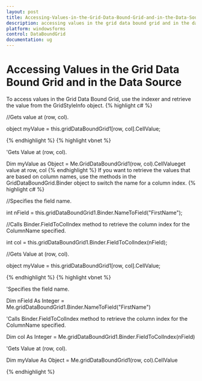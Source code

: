 ```yaml
---
layout: post
title: Accessing-Values-in-the-Grid-Data-Bound-Grid-and-in-the-Data-Source
description: accessing values in the grid data bound grid and in the data source
platform: windowsforms
control: DataBoundGrid
documentation: ug
---
```


# Accessing Values in the Grid Data Bound Grid and in the Data Source

To access values in the Grid Data Bound Grid, use the indexer and retrieve the value from the GridStyleInfo object. 
{% highlight c# %}




//Gets value at (row, col).

object myValue = this.gridDataBoundGrid1[row, col].CellValue; 

{% endhighlight  %}
{% highlight vbnet %}




'Gets Value at (row, col).

Dim myValue as Object = Me.GridDataBoundGrid1(row, col).CellValueget value at row, col
{% endhighlight  %}
If you want to retrieve the values that are based on column names, use the methods in the GridDataBoundGrid.Binder object to switch the name for a column index.
{% highlight c# %}




//Specifies the field name.

int nField = this.gridDataBoundGrid1.Binder.NameToField("FirstName");



//Calls Binder.FieldToColIndex method to retrieve the column index for the ColumnName specified.

int col = this.gridDataBoundGrid1.Binder.FieldToColIndex(nField);



//Gets Value at (row, col).

object myValue = this.gridDataBoundGrid1[row, col].CellValue;

{% endhighlight  %}
{% highlight vbnet %}




'Specifies the field name.

Dim nField As Integer = Me.gridDataBoundGrid1.Binder.NameToField("FirstName")



'Calls Binder.FieldToColIndex method to retrieve the column index for the ColumnName specified.

Dim col As Integer = Me.gridDataBoundGrid1.Binder.FieldToColIndex(nField)



'Gets Value at (row, col).

Dim myValue As Object = Me.gridDataBoundGrid1(row, col).CellValue


{% endhighlight  %}
